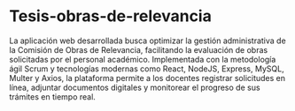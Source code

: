 # Tesis-obras-de-relevancia

<p>La aplicación web desarrollada busca optimizar la gestión administrativa de la Comisión de Obras de Relevancia, facilitando la evaluación de obras solicitadas por el personal académico. Implementada con la metodología ágil Scrum y tecnologías modernas como React, NodeJS, Express, MySQL, Multer y Axios, la plataforma permite a los docentes registrar solicitudes en línea, adjuntar documentos digitales y monitorear el progreso de sus trámites en tiempo real.</p>
